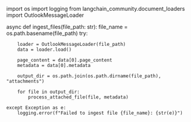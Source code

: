 import os
import logging
from langchain_community.document_loaders import OutlookMessageLoader


async def ingest_files(file_path: str):
    file_name = os.path.basename(file_path)
    try:

        loader = OutlookMessageLoader(file_path)
        data = loader.load()

        page_content = data[0].page_content
        metadata = data[0].metadata

        output_dir = os.path.join(os.path.dirname(file_path), "attachments")

        for file in output_dir:
            process_attached_file(file, metadata)

    except Exception as e:
        logging.error(f"Failed to ingest file {file_name}: {str(e)}")
